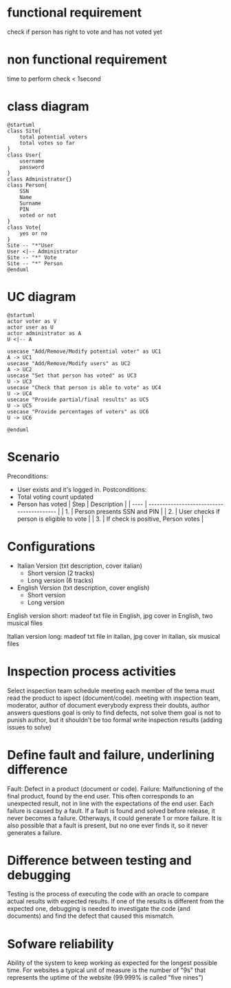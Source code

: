 # functional requirement
check if person has right to vote and has not voted yet
# non functional requirement
time to perform check < 1second
# class diagram
```plantuml
@startuml
class Site{
    total potential voters
    total votes so far
}
class User{
    username
    password
}
class Administrator{}
class Person{
    SSN
    Name
    Surname
    PIN
    voted or not
}
class Vote{
    yes or no
}
Site -- "*"User
User <|-- Administrator
Site -- "*" Vote
Site -- "*" Person
@enduml
```

# UC diagram
```plantuml
@startuml
actor voter as V
actor user as U
actor administrator as A
U <|-- A

usecase "Add/Remove/Modify potential voter" as UC1
A -> UC1
usecase "Add/Remove/Modify users" as UC2
A -> UC2
usecase "Set that person has voted" as UC3
U -> UC3
usecase "Check that person is able to vote" as UC4
U -> UC4
usecase "Provide partial/final results" as UC5
U -> UC5
usecase "Provide percentages of voters" as UC6
U -> UC6

@enduml
```

# Scenario
Preconditions:
- User exists and it's logged in.
Postconditions:
- Total voting count updated
- Person has voted
| Step | Description                               |
| ---- | ----------------------------------------- |
| 1.   | Person presents SSN and PIN               |
| 2.   | User checks if person is eligible to vote |
| 3.   | If check is positive, Person votes        |

# Configurations
- Italian Version (txt description, cover italian)
    - Short version (2 tracks)
    - Long version (6 tracks)
- English Version (txt description, cover english)
    - Short version
    - Long version

 English version short: madeof txt file in English, jpg cover in English, two musical files

 Italian version long: madeof txt file in italian, jpg cover in italian, six musical files 

# Inspection process activities
Select inspection team
schedule meeting
each member of the tema must read the product to ispect (document/code).
meeting with inspection team, moderator, author of document
everybody express their doubts, author answers questions
goal is only to find defects, not solve them
goal is not to punish author, but it shouldn't be too formal
write inspection results (adding issues to solve)

# Define fault and failure, underlining difference
Fault: Defect in a product (document or code).
Failure: Malfunctioning of the final product, found by the end user. This often corresponds to an unexpected result, not in line with the expectations of the end user.
Each failure is caused by a fault. If a fault is found and solved before release, it never becomes a failure. Otherways, it could generate 1 or more failure. It is also possible that a fault is present, but no one ever finds it, so it never generates a failure.

# Difference between testing and debugging
Testing is the process of executing the code with an oracle to compare actual results with expected results. If one of the results is different from the expected one, debugging is needed to investigate the code (and documents) and find the defect that caused this mismatch.

# Sofware reliability
Ability of the system to keep working as expected for the longest possible time. For websites a typical unit of measure is the number of "9s" that represents the uptime of the website (99.999% is called "five nines")
